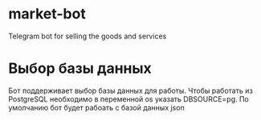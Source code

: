 # market-bot
Telegram bot for selling the goods and services

# Выбор базы данных
Бот поддерживает выбор базы данных для работы. Чтобы работать из PostgreSQL необходимо в переменной os указать DBSOURCE=pg.
По умолчанию бот будет рабоать с базой данных json
